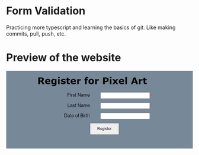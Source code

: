 # Form Validation
Practicing more typescript and learning the basics of git. Like making commits, pull, push, etc.

# Preview of the website
![Preview of the page](FormValidation.png)
